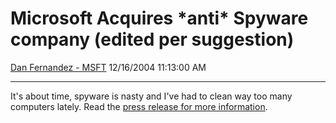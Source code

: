<div id="page">

# Microsoft Acquires \*anti\* Spyware company (edited per suggestion)

[Dan Fernandez -
MSFT](https://social.msdn.microsoft.com/profile/Dan%20Fernandez%20-%20MSFT)
12/16/2004 11:13:00 AM

-----

<div id="content">

It's about time, spyware is nasty and I've had to clean way too many
computers lately. Read the [press release for more
information](http://www.microsoft.com/presspass/press/2004/dec04/12-16GIANTPR.asp).

</div>

</div>

